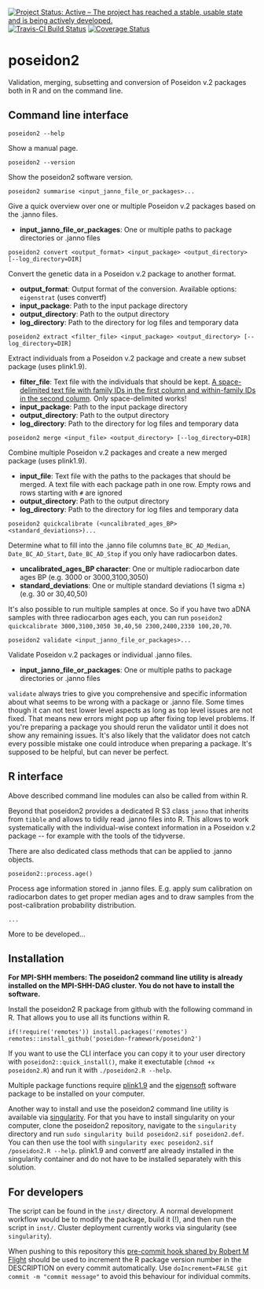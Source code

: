 [![Project Status: Active – The project has reached a stable, usable state and is being actively developed.](https://www.repostatus.org/badges/latest/active.svg)](https://www.repostatus.org/#active)
[![Travis-CI Build Status](https://travis-ci.com/poseidon-framework/poseidon2.svg?branch=master)](https://travis-ci.com/poseidon-framework/poseidon2)
[![Coverage Status](https://img.shields.io/codecov/c/github/poseidon-framework/poseidon2/master.svg)](https://codecov.io/github/poseidon-framework/poseidon2?branch=master)

# poseidon2

Validation, merging, subsetting and conversion of Poseidon v.2 packages both in R and on the command line.

## Command line interface

```
poseidon2 --help
```

Show a manual page.

```
poseidon2 --version
```

Show the poseidon2 software version.

```
poseidon2 summarise <input_janno_file_or_packages>...
```

Give a quick overview over one or multiple Poseidon v.2 packages based on the .janno files.

- **input_janno_file_or_packages**: One or multiple paths to package directories or .janno files

```
poseidon2 convert <output_format> <input_package> <output_directory> [--log_directory=DIR]
```

Convert the genetic data in a Poseidon v.2 package to another format.

- **output_format**: Output format of the conversion. Available options: `eigenstrat` (uses convertf)
- **input_package**: Path to the input package directory
- **output_directory**: Path to the output directory
- **log_directory**: Path to the directory for log files and temporary data

```
poseidon2 extract <filter_file> <input_package> <output_directory> [--log_directory=DIR]
```

Extract individuals from a Poseidon v.2 package and create a new subset package (uses plink1.9).

- **filter_file**: Text file with the individuals that should be kept. [A space-delimited text file with family IDs in the first column and within-family IDs in the second column](https://www.cog-genomics.org/plink/1.9/filter#indiv). Only space-delimited works!
- **input_package**: Path to the input package directory
- **output_directory**: Path to the output directory
- **log_directory**: Path to the directory for log files and temporary data

```
poseidon2 merge <input_file> <output_directory> [--log_directory=DIR]
```

Combine multiple Poseidon v.2 packages and create a new merged package (uses plink1.9).

- **input_file**: Text file with the paths to the packages that should be merged. A text file with each package path in one row. Empty rows and rows starting with `#` are ignored
- **output_directory**: Path to the output directory
- **log_directory**: Path to the directory for log files and temporary data

```
poseidon2 quickcalibrate (<uncalibrated_ages_BP> <standard_deviations>)...
```

Determine what to fill into the .janno file columns `Date_BC_AD_Median`, `Date_BC_AD_Start`, `Date_BC_AD_Stop` if you only have radiocarbon dates.

- **uncalibrated_ages_BP character**: One or multiple radiocarbon date ages BP (e.g. 3000 or 3000,3100,3050)
- **standard_deviations**: One or multiple standard deviations (1 sigma ±) (e.g. 30 or 30,40,50)

It's also possible to run multiple samples at once. So if you have two aDNA samples with three radiocarbon ages each, you can run `poseidon2 quickcalibrate 3000,3100,3050 30,40,50 2300,2400,2330 100,20,70`.

```
poseidon2 validate <input_janno_file_or_packages>...
```

Validate Poseidon v.2 packages or individual .janno files.

- **input_janno_file_or_packages**: One or multiple paths to package directories or .janno files

`validate` always tries to give you comprehensive and specific information about what seems to be wrong with a package or .janno file. Some times though it can not test lower level aspects as long as top level issues are not fixed. That means new errors might pop up after fixing top level problems. If you're preparing a package you should rerun the validator until it does not show any remaining issues. It's also likely that the validator does not catch every possible mistake one could introduce when preparing a package. It's supposed to be helpful, but can never be perfect.

## R interface 

Above described command line modules can also be called from within R. 

Beyond that poseidon2 provides a dedicated R S3 class `janno` that inherits from `tibble` and allows to tidily read .janno files into R. This allows to work systematically with the individual-wise context information in a Poseidon v.2 package -- for example with the tools of the tidyverse.

There are also dedicated class methods that can be applied to .janno objects.

```
poseidon2::process.age()
```

Process age information stored in .janno files. E.g. apply sum calibration on radiocarbon dates to get proper median ages and to draw samples from the post-calibration probability distribution.

```
...
```

More to be developed...

## Installation

**For MPI-SHH members: The poseidon2 command line utility is already installed on the MPI-SHH-DAG cluster. You do not have to install the software.**

Install the poseidon2 R package from github with the following command in R. That allows you to use all its functions within R.

```
if(!require('remotes')) install.packages('remotes')
remotes::install_github('poseidon-framework/poseidon2')
```

If you want to use the CLI interface you can copy it to your user directory with `poseidon2::quick_install()`, make it exectutable (`chmod +x poseidon2.R`) and run it with `./poseidon2.R --help`. 

Multiple package functions require [plink1.9](https://www.cog-genomics.org/plink2) and the [eigensoft](https://github.com/DReichLab/EIG) software package to be installed on your computer.

Another way to install and use the poseidon2 command line utility is available via [singularity](https://sylabs.io/docs/). For that you have to install singularity on your computer, clone the poseidon2 repository, navigate to the `singularity` directory and run `sudo singularity build poseidon2.sif poseidon2.def`. You can then use the tool with `singularity exec poseidon2.sif /poseidon2.R --help`. plink1.9 and convertf are already installed in the singularity container and do not have to be installed separately with this solution.

## For developers

The script can be found in the `inst/` directory. A normal development workflow would be to modify the package, build it (!), and then run the script in `inst/`. Cluster deployment currently works via singularity (see `singularity`).

When pushing to this repository this [pre-commit hook shared by Robert M Flight](https://rmflight.github.io/post/package-version-increment-pre-and-post-commit-hooks) should be used to increment the R package version number in the DESCRIPTION on every commit automatically. Use `doIncrement=FALSE git commit -m "commit message"` to avoid this behaviour for individual commits.
